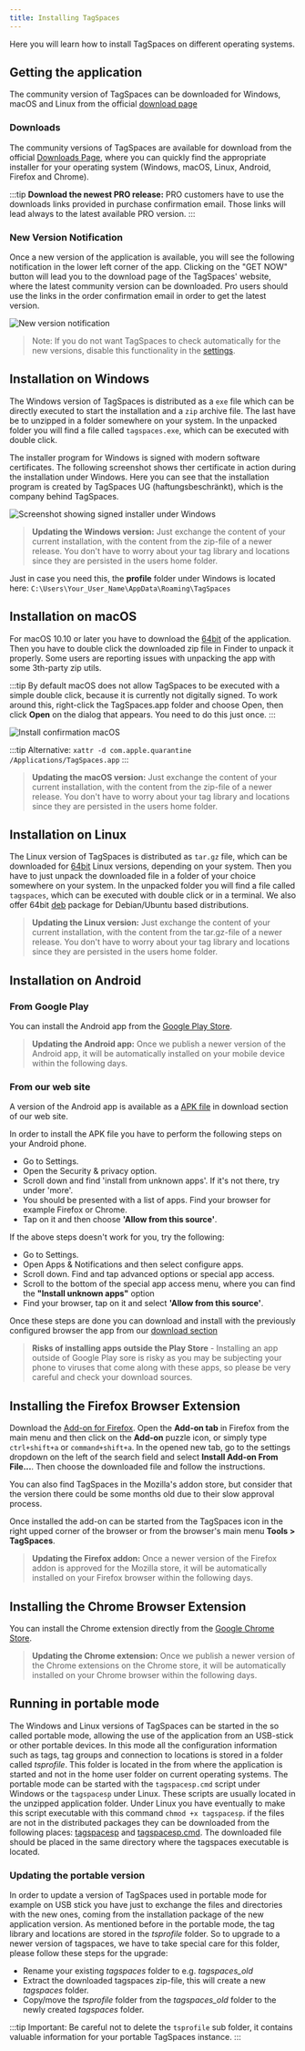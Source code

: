```yaml
---
title: Installing TagSpaces
---
```


Here you will learn how to install TagSpaces on different operating systems.

## Getting the application

The community version of TagSpaces can be downloaded for Windows, macOS and Linux from the official [download page](https://www.tagspaces.org/downloads)

### Downloads

The community versions of TagSpaces are available for download from the official [Downloads Page](https://www.tagspaces.org/downloads/), where you can quickly find the appropriate installer for your operating system (Windows, macOS, Linux, Android, Firefox and Chrome).

:::tip
**Download the newest PRO release:** PRO customers have to use the downloads links provided in purchase confirmation email. Those links will lead always to the latest available PRO version.
:::

### New Version Notification

Once a new version of the application is available, you will see the following notification in the lower left corner of the app. Clicking on the "GET NOW" button will lead you to the download page of the TagSpaces' website, where the latest community version can be downloaded. Pro users should use the links in the order confirmation email in order to get the latest version.

![New version notification](/media/new-version-available.png)

> Note: If you do not want TagSpaces to check automatically for the new versions, disable this functionality in the [settings](ui/settings).

<!-- ## Installing TagSpaces PRO

Here are the steps needed for installing the PRO version on your system.

- Save the installer file to a location on your hard drive.
- Locate the installer and double-click to start the install process.
- The Windows installer allows you to specify a custom install location. -->

## Installation on Windows

The Windows version of TagSpaces is distributed as a `exe` file which can be directly executed to start the installation and a `zip` archive file. The last have be to unzipped in a folder somewhere on your system. In the unpacked folder you will find a file called `tagspaces.exe`, which can be executed with double click.

The installer program for Windows is signed with modern software certificates. The following screenshot shows ther certificate in action during the installation under Windows. Here you can see that the installation program is created by TagSpaces UG (haftungsbeschränkt), which is the company behind TagSpaces.

![Screenshot showing signed installer under Windows](/media/signed-windows-installer.png)

> **Updating the Windows version:** Just exchange the content of your current installation, with the content from the zip-file of a newer release. You don't have to worry about your tag library and locations since they are persisted in the users home folder.

Just in case you need this, the **profile** folder under Windows is located here: `C:\Users\Your_User_Name\AppData\Roaming\TagSpaces`

## Installation on macOS

For macOS 10.10 or later you have to download the [64bit](https://www.tagspaces.org/downloads/tagspaces-osx64.zip) of the application. Then you have to double click the downloaded zip file in Finder to unpack it properly. Some users are reporting issues with unpacking the app with some 3th-party zip utils.

:::tip
By default macOS does not allow TagSpaces to be executed with a simple double click, because it is currently not digitally signed. To work around this, right-click the TagSpaces.app folder and choose Open, then click **Open** on the dialog that appears. You need to do this just once.
:::

![Install confirmation macOS](/media/mac-install-confirmation.jpg)

:::tip
Alternative: `xattr -d com.apple.quarantine /Applications/TagSpaces.app`
:::

> **Updating the macOS version:** Just exchange the content of your current installation, with the content from the zip-file of a newer release. You don't have to worry about your tag library and locations since they are persisted in the users home folder.

<!-- 1) Go to macOS System Preferences > Security & Privacy > General and make sure that the option for "Allow apps downloaded from" is set to "App Store and identified developers."

https://support.postbox-inc.com/hc/article_attachments/360055876114/macOS-security-privacy-general.png

App can’t be opened because Apple cannot check it for malicious software

2) Download TagSpaces from Firefox or Chrome, not Safari.

3) After you copy TagSpaces to the applications folder, right-click the TagSpaces icon and select "Open". -->

## Installation on Linux

The Linux version of TagSpaces is distributed as `tar.gz` file, which can be downloaded for [64bit](https://www.tagspaces.org/downloads/tagspaces-linux64.tar.gz) Linux versions, depending on your system. Then you have to just unpack the downloaded file in a folder of your choice somewhere on your system. In the unpacked folder you will find a file called `tagspaces`, which can be executed with double click or in a terminal. We also offer 64bit [deb](https://www.tagspaces.org/downloads/tagspaces-amd64.deb) package for Debian/Ubuntu based distributions.

> **Updating the Linux version:** Just exchange the content of your current installation, with the content from the tar.gz-file of a newer release. You don't have to worry about your tag library and locations since they are persisted in the users home folder.

## Installation on Android

### From Google Play

You can install the Android app from the [Google Play Store](https://play.google.com/store/apps/details?id=org.tagspaces.mobileapp).

> **Updating the Android app:** Once we publish a newer version of the Android app, it will be automatically installed on your mobile device within the following days.

### From our web site

A version of the Android app is available as a [APK file](https://www.tagspaces.org/downloads/tagspaces-android.apk) in download section of our web site.

In order to install the APK file you have to perform the following steps on your Android phone.

- Go to Settings.
- Open the Security & privacy option.
- Scroll down and find 'install from unknown apps'. If it's not there, try under 'more'.
- You should be presented with a list of apps. Find your browser for example Firefox or Chrome.
- Tap on it and then choose **'Allow from this source'**.

If the above steps doesn't work for you, try the following:

- Go to Settings.
- Open Apps & Notifications and then select configure apps.
- Scroll down. Find and tap advanced options or special app access.
- Scroll to the bottom of the special app access menu, where you can find the **"Install unknown apps"** option
- Find your browser, tap on it and select **'Allow from this source'**.

Once these steps are done you can download and install with the previously configured browser the app from our [download section](https://www.tagspaces.org/downloads)

> **Risks of installing apps outside the Play Store** - Installing an app outside of Google Play sore is risky as you may be subjecting your phone to viruses that come along with these apps, so please be very careful and check your download sources.

## Installing the Firefox Browser Extension

Download the [Add-on for Firefox](https://addons.mozilla.org/en-us/firefox/addon/tagspaces/). Open the **Add-on tab** in Firefox from the main menu and then click on the **Add-on** puzzle icon, or simply type `ctrl+shift+a` or `command+shift+a`. In the opened new tab, go to the settings dropdown on the left of the search field and select **Install Add-on From File...**. Then choose the downloaded file and follow the instructions.

You can also find TagSpaces in the Mozilla's addon store, but consider that the version there could be some months old due to their slow approval process.

Once installed the add-on can be started from the TagSpaces icon in the right upped corner of the browser or from the browser's main menu **Tools > TagSpaces**.

> **Updating the Firefox addon:** Once a newer version of the Firefox addon is approved for the Mozilla store, it will be automatically installed on your Firefox browser within the following days.

## Installing the Chrome Browser Extension

You can install the Chrome extension directly from the [Google Chrome Store](https://chrome.google.com/webstore/detail/tagspaces-web-clipper/ldalmgifdlgpiiadeccbcjojljeanhjk).

<!-- ### Installation from the TagSpaces webpage

An alternative way is get the extension directly from [our download page](https://www.tagspaces.org/downloads/). If you do so, please consider the following instructions:

- Download the extension file from the link above and save it to your computer.
- Click the settings icon on the browser toolbar.
- Select **Tools &gt; Extensions**.
- Locate the extension file on your computer and drag the file onto the Extensions page.
- Review the list of permissions in the dialog that appears and click **Install**.

After the installation, the TagSpaces extension can be started from the TagSpaces icon in the right upper corner of the browser. -->

> **Updating the Chrome extension:** Once we publish a newer version of the Chrome extensions on the Chrome store, it will be automatically installed on your Chrome browser within the following days.

## Running in portable mode

The Windows and Linux versions of TagSpaces can be started in the so called portable mode, allowing the use of the application from an USB-stick or other portable devices. In this mode all the configuration information such as tags, tag groups and connection to locations is stored in a folder called _tsprofile_. This folder is located in the from where the application is started and not in the home user folder on current operating systems. The portable mode can be started with the `tagspacesp.cmd` script under Windows or the `tagspacesp` under Linux. These scripts are usually located in the unzipped application folder. Under Linux you have eventually to make this script executable with this command `chmod +x tagspacesp`. if the files are not in the distributed packages they can be downloaded from the following places: [tagspacesp](https://raw.githubusercontent.com/tagspaces/tagspaces/develop/resources/tagspacesp) and [tagspacesp.cmd](https://raw.githubusercontent.com/tagspaces/tagspaces/develop/resources/tagspacesp.cmd). The downloaded file should be placed in the same directory where the tagspaces executable is located.

### Updating the portable version

In order to update a version of TagSpaces used in portable mode for example on USB stick you have just to exchange the files and directories with the new ones, coming from the installation package of the new application version. As mentioned before in the portable mode, the tag library and locations are stored in the _tsprofile_ folder. So to upgrade to a newer version of tagspaces, we have to take special care for this folder, please follow these steps for the upgrade:

- Rename your existing _tagspaces_ folder to e.g. _tagspaces_old_
- Extract the downloaded tagspaces zip-file, this will create a new _tagspaces_ folder.
- Copy/move the _tsprofile_ folder from the _tagspaces_old_ folder to the newly created _tagspaces_ folder.

:::tip
Important: Be careful not to delete the `tsprofile` sub folder, it contains valuable information for your portable TagSpaces instance.
:::
